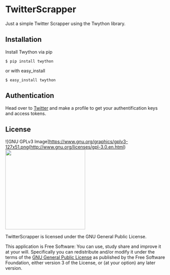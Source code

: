 TwitterScrapper
=======

Just a simple Twitter Scrapper using the Twython library. 

Installation
------------

Install Twython via pip 

    $ pip install twython

or with easy_install 

    $ easy_install twython
    
Authentication
--------------

Head over to <a href="https://apps.twitter.com/">Twitter</a> and make a profile to get your authentification keys and access tokens.

## License
![GNU GPLv3 Image]<https://www.gnu.org/graphics/gplv3-127x51.png>(http://www.gnu.org/licenses/gpl-3.0.en.html)  <img src="http://i.imgur.com/G184Zqz.png" width="250">

TwitterScrapper is licensed under the GNU General Public License.

This application is Free Software: You can use, study share and improve it at your
will. Specifically you can redistribute and/or modify it under the terms of the
[GNU General Public License](https://www.gnu.org/licenses/gpl.html) as
published by the Free Software Foundation, either version 3 of the License, or
(at your option) any later version.
